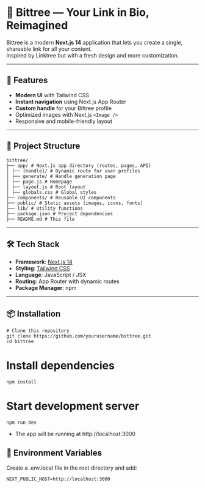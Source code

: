 # 🌳 Bittree — Your Link in Bio, Reimagined

Bittree is a modern **Next.js 14** application that lets you create a single, shareable link for all your content.  
Inspired by Linktree but with a fresh design and more customization.

---

## 🚀 Features
- **Modern UI** with Tailwind CSS
- **Instant navigation** using Next.js App Router
- **Custom handle** for your Bittree profile
- Optimized images with Next.js `<Image />`
- Responsive and mobile-friendly layout

---

## 📂 Project Structure

```
bittree/
├── app/ # Next.js app directory (routes, pages, API)
│ ├── [handle]/ # Dynamic route for user profiles
│ ├── generate/ # Handle generation page
│ ├── page.js # Homepage
│ ├── layout.js # Root layout
│ ├── globals.css # Global styles
├── components/ # Reusable UI components
├── public/ # Static assets (images, icons, fonts)
├── lib/ # Utility functions
├── package.json # Project dependencies
├── README.md # This file

```

---

## 🛠️ Tech Stack
- **Framework**: [Next.js 14](https://nextjs.org/)
- **Styling**: [Tailwind CSS](https://tailwindcss.com/)
- **Language**: JavaScript / JSX
- **Routing**: App Router with dynamic routes
- **Package Manager**: npm

---

## 📦 Installation
```
# Clone this repository
git clone https://github.com/yourusername/bittree.git
cd bittree
```

# Install dependencies
```
npm install
```

# Start development server
```
npm run dev
```
- The app will be running at http://localhost:3000

## 🔧 Environment Variables

Create a .env.local file in the root directory and add:
```
NEXT_PUBLIC_HOST=http://localhost:3000
```